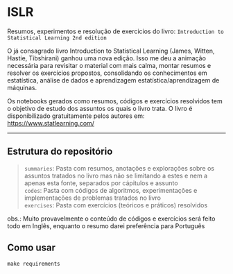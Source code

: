 # ISLR
Resumos, experimentos e resolução de exercicios do livro: `Introduction to Statistical Learning 2nd edition`

O já consagrado livro Introduction to Statistical Learning (James, Witten, Hastie, Tibshirani) ganhou uma nova edição. Isso me deu a animação necessária para revisitar o material com mais calma, montar resumos e resolver os exercícios propostos, consolidando os conhecimentos em estatística, análise de dados e aprendizagem estatística/aprendizagem de máquinas.

Os notebooks gerados como resumos, códigos e exercícios resolvidos tem o objetivo de estudo dos assuntos os quais o livro trata.
O livro é disponibilizado gratuitamente pelos autores em: https://www.statlearning.com/

---

## Estrutura do repositório

> `summaries`: Pasta com resumos, anotações e explorações sobre os assuntos tratados no livro mas não se limitando a estes e nem a apenas esta fonte, separados por cápitulos e assunto<br>
> `codes`: Pasta com códigos de algoritmos, experimentações e implementações de problemas tratados no livro<br>
> `exercises`: Pasta com exercícios (teóricos e práticos) resolvidos<br>

obs.: Muito provavelmente o conteúdo de códigos e exercícios será feito todo em Inglês, enquanto o resumo darei preferência para Português

## Como usar

    make requirements
